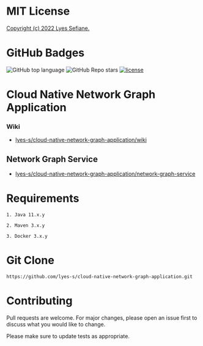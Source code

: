# MIT License

[Copyright (c) 2022 Lyes Sefiane.](https://github.com/lyes-s/cloud-native-network-graph-application/blob/main/LICENSE.md)

# GitHub Badges

![GitHub top language](https://img.shields.io/github/languages/top/lyes-s/cloud-native-network-graph-application)
![GitHub Repo stars](https://img.shields.io/github/stars/lyes-s/cloud-native-network-graph-application?style=social)
[![license](https://img.shields.io/badge/License-MIT-yellow.svg)](https://github.com/lyes-s/cloud-native-network-graph-application/blob/main/LICENSE.md)

# Cloud Native Network Graph Application

### Wiki

* [lyes-s/cloud-native-network-graph-application/wiki](https://github.com/lyes-s/cloud-native-network-graph-application/wiki)

## Network Graph Service

* [lyes-s/cloud-native-network-graph-application/network-graph-service](https://github.com/lyes-s/cloud-native-network-graph-application/tree/main/network-graph-service)

# Requirements
```
1. Java 11.x.y

2. Maven 3.x.y

3. Docker 3.x.y
```

# Git Clone
```
https://github.com/lyes-s/cloud-native-network-graph-application.git
```

# Contributing

Pull requests are welcome. For major changes, please open an issue first to discuss what you would like to change.

Please make sure to update tests as appropriate.
